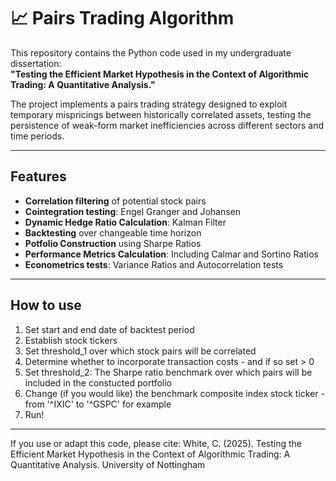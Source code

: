 # 📈 Pairs Trading Algorithm 
This repository contains the Python code used in my undergraduate dissertation: \
**"Testing the Efficient Market Hypothesis in the Context of Algorithmic Trading: A Quantitative Analysis."**

The project implements a pairs trading strategy designed to exploit temporary mispricings between historically correlated assets, testing the persistence of weak-form market inefficiencies across different sectors and time periods.

---

## Features
- **Correlation filtering** of potential stock pairs
- **Cointegration testing**: Engel Granger and Johansen
- **Dynamic Hedge Ratio Calculation**: Kalman Filter
- **Backtesting** over changeable time horizon
- **Potfolio Construction** using Sharpe Ratios
- **Performance Metrics Calculation**: Including Calmar and Sortino Ratios
- **Econometrics tests**: Variance Ratios and Autocorrelation tests

---

## How to use
1. Set start and end date of backtest period
2. Establish stock tickers
3. Set threshold_1 over which stock pairs will be correlated
4. Determine whether to incorporate transaction costs - and if so set > 0
5. Set threshold_2: The Sharpe ratio benchmark over which pairs will be included in the constucted portfolio
6. Change (if you would like) the benchmark composite index stock ticker - from '^IXIC' to '^GSPC' for example
7. Run!

---

If you use or adapt this code, please cite:
White, C. (2025). Testing the Efficient Market Hypothesis in the Context of Algorithmic Trading: A Quantitative Analysis. University of Nottingham
 

